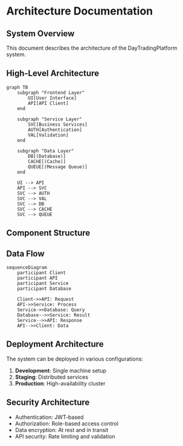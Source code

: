 # Architecture Documentation

## System Overview

This document describes the architecture of the DayTradingPlatform system.

## High-Level Architecture

```mermaid
graph TB
    subgraph "Frontend Layer"
        UI[User Interface]
        API[API Client]
    end
    
    subgraph "Service Layer"
        SVC[Business Services]
        AUTH[Authentication]
        VAL[Validation]
    end
    
    subgraph "Data Layer"
        DB[(Database)]
        CACHE[(Cache)]
        QUEUE[(Message Queue)]
    end
    
    UI --> API
    API --> SVC
    SVC --> AUTH
    SVC --> VAL
    SVC --> DB
    SVC --> CACHE
    SVC --> QUEUE
```

## Component Structure



## Data Flow

```mermaid
sequenceDiagram
    participant Client
    participant API
    participant Service
    participant Database
    
    Client->>API: Request
    API->>Service: Process
    Service->>Database: Query
    Database-->>Service: Result
    Service-->>API: Response
    API-->>Client: Data
```

## Deployment Architecture

The system can be deployed in various configurations:

1. **Development**: Single machine setup
2. **Staging**: Distributed services
3. **Production**: High-availability cluster

## Security Architecture

- Authentication: JWT-based
- Authorization: Role-based access control
- Data encryption: At rest and in transit
- API security: Rate limiting and validation
